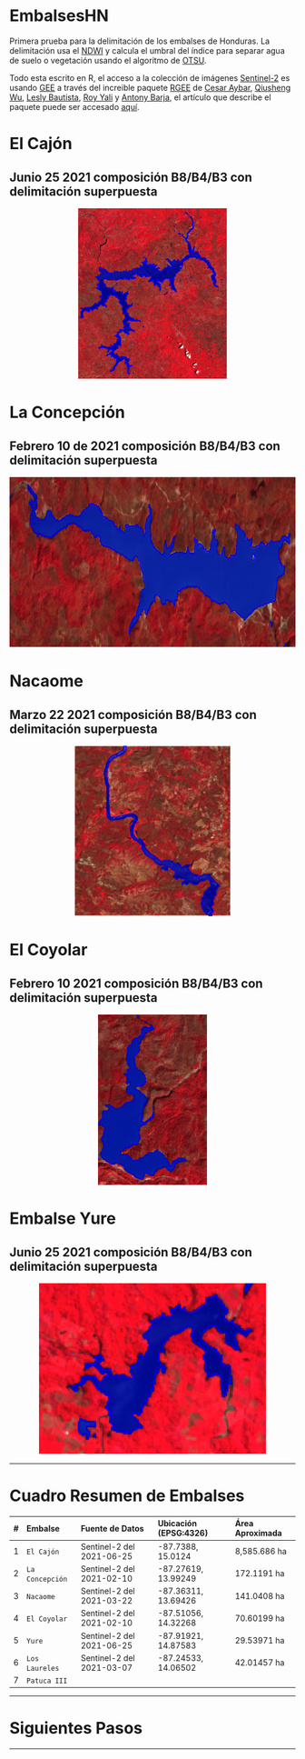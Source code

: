 # EmbalsesHN

Primera prueba para la delimitación de los embalses de Honduras. La delimitación usa el [NDWI](https://en.wikipedia.org/wiki/Normalized_difference_water_index) y calcula el umbral del índice para separar agua de suelo o vegetación usando el algoritmo de [OTSU](https://en.wikipedia.org/wiki/Otsu%27s_method).

Todo esta escrito en R, el acceso a la colección de imágenes [Sentinel-2](https://sentinel.esa.int/web/sentinel/missions/sentinel-2) es usando [GEE](https://www.sciencedirect.com/science/article/pii/S0034425717302900) a través del increible paquete [RGEE](https://csaybar.github.io/rgee-examples/) de [Cesar Aybar](https://csaybar.github.io/), [Qiusheng Wu](https://geography.utk.edu/about-us/faculty/dr-qiusheng-wu/), [Lesly Bautista](https://orcid.org/0000-0003-3523-8687), [Roy Yali](https://ryali93.github.io/en/) y [Antony Barja](https://github.com/ambarja), el artículo que describe el paquete puede ser accesado [aquí](https://joss.theoj.org/papers/10.21105/joss.02272). 

# El Cajón

## Junio 25 2021 composición B8/B4/B3 con delimitación superpuesta

<p align="center">
<img src="imagenes/Cajon2.png" height="300"/>
</p>

# La Concepción

## Febrero 10 de 2021 composición B8/B4/B3 con delimitación superpuesta

<p align="center">
<img src="imagenes/dos.png" height="300"/>
</p>

# Nacaome

## Marzo 22 2021 composición B8/B4/B3 con delimitación superpuesta

<p align="center">
<img src="imagenes/Nacaome2.png" height="300"/>
</p>

# El Coyolar

## Febrero 10 2021 composición B8/B4/B3 con delimitación superpuesta

<p align="center">
<img src="imagenes/Coyolar2.png" height="300"/>
</p>

# Embalse Yure

## Junio 25 2021 composición B8/B4/B3 con delimitación superpuesta

<p align="center">
<img src="imagenes/Yure2.png" height="300"/>
</p>

***

# Cuadro Resumen de Embalses

| # | Embalse | Fuente de Datos | Ubicación (EPSG:4326) | Área Aproximada |
| :---: | :--- | :--- | :--- | :---|
| 1 | `El Cajón` | Sentinel-2 del 2021-06-25 | -87.7388, 15.0124  |  8,585.686 ha|
| 2 | `La Concepción` | Sentinel-2 del 2021-02-10 | -87.27619, 13.99249  | 172.1191 ha|
| 3 | `Nacaome` |Sentinel-2 del 2021-03-22 | -87.36311, 13.69426  | 141.0408 ha|
| 4 | `El Coyolar` |Sentinel-2 del 2021-02-10 | -87.51056, 14.32268   | 70.60199 ha|
| 5 | `Yure` | Sentinel-2 del 2021-06-25 | -87.91921, 14.87583  | 29.53971 ha|
| 6 | `Los Laureles` | Sentinel-2 del 2021-03-07  | -87.24533, 14.06502  | 42.01457 ha  |
| 7 | `Patuca III` |  |   |  |

***

# Siguientes Pasos

***
